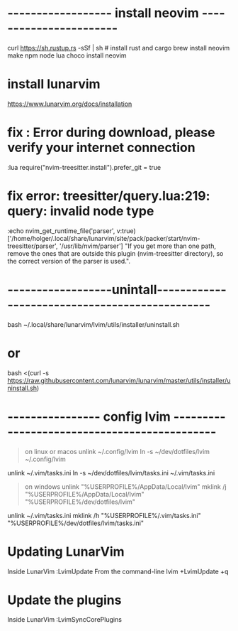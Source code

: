 # ------------------ install neovim -----------------------
curl https://sh.rustup.rs -sSf | sh # install rust and cargo
brew install neovim make npm node lua 
choco install neovim

# install lunarvim
https://www.lunarvim.org/docs/installation

# fix : Error during download, please verify your internet connection
:lua require("nvim-treesitter.install").prefer_git = true

# fix error: treesitter/query.lua:219: query: invalid node type
:echo nvim_get_runtime_file('parser', v:true)
['/home/holger/.local/share/lunarvim/site/pack/packer/start/nvim-treesitter/parser', '/usr/lib/nvim/parser']
"If you get more than one path, remove the ones that are outside this plugin (nvim-treesitter directory),
so the correct version of the parser is used.".

# ------------------unintall-----------------------------------------------
bash ~/.local/share/lunarvim/lvim/utils/installer/uninstall.sh
# or
bash <(curl -s https://raw.githubusercontent.com/lunarvim/lunarvim/master/utils/installer/uninstall.sh)


# ---------------- config lvim ---------------------------------------------
>on linux or macos
unlink ~/.config/lvim
ln -s ~/dev/dotfiles/lvim ~/.config/lvim

unlink ~/.vim/tasks.ini
ln -s ~/dev/dotfiles/lvim/tasks.ini ~/.vim/tasks.ini

> on windows
unlink "%USERPROFILE%/AppData/Local/lvim"
mklink /j  "%USERPROFILE%/AppData/Local/lvim" "%USERPROFILE%/dev/dotfiles/lvim"

unlink ~/.vim/tasks.ini
mklink /h  "%USERPROFILE%/.vim/tasks.ini" "%USERPROFILE%/dev/dotfiles/lvim/tasks.ini"


# Updating LunarVim
Inside LunarVim :LvimUpdate
From the command-line lvim +LvimUpdate +q

# Update the plugins
Inside LunarVim :LvimSyncCorePlugins


